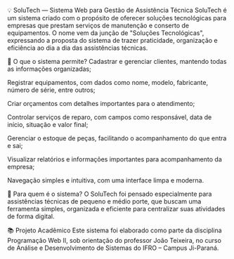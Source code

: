 💡 SoluTech — Sistema Web para Gestão de Assistência Técnica
SoluTech é um sistema criado com o propósito de oferecer soluções tecnológicas para empresas que prestam serviços de manutenção e conserto de equipamentos. O nome vem da junção de "Soluções Tecnológicas", expressando a proposta do sistema de trazer praticidade, organização e eficiência ao dia a dia das assistências técnicas.

📌 O que o sistema permite?
Cadastrar e gerenciar clientes, mantendo todas as informações organizadas;

Registrar equipamentos, com dados como nome, modelo, fabricante, número de série, entre outros;

Criar orçamentos com detalhes importantes para o atendimento;

Controlar serviços de reparo, com campos como responsável, data de início, situação e valor final;

Gerenciar o estoque de peças, facilitando o acompanhamento do que entra e sai;

Visualizar relatórios e informações importantes para acompanhamento da empresa;

Navegação simples e intuitiva, com uma interface limpa e moderna.

🎯 Para quem é o sistema?
O SoluTech foi pensado especialmente para assistências técnicas de pequeno e médio porte, que buscam uma ferramenta simples, organizada e eficiente para centralizar suas atividades de forma digital.

📚 Projeto Acadêmico
Este sistema foi elaborado como parte da disciplina Programação Web II, sob orientação do professor João Teixeira, no curso de Análise e Desenvolvimento de Sistemas do IFRO – Campus Ji-Paraná.
